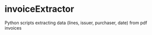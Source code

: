 # invoiceExtractor
Python scripts extracting data (lines, issuer, purchaser, date) from pdf invoices
